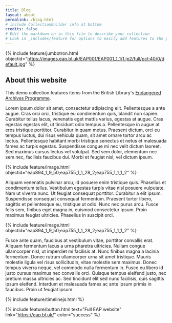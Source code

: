```yaml
---
title: Blog
layout: about
permalink: /blog.html
# include CollectionBuilder info at bottom
credits: false
# Edit the markdown on in this file to describe your collection
# Look in _includes/feature for options to easily add features to the page
---
```


{% include feature/jumbotron.html objectid="https://images.eap.bl.uk/EAP001/EAP001_1_1/1.jp2/full/pct:40/0/default.jpg" %} 



## About this website

This demo collection features items from the British Library's [Endangered Archives Programme](https://eap.bl.uk).
 
Lorem ipsum dolor sit amet, consectetur adipiscing elit. Pellentesque a ante augue. Cras orci orci, tristique eu condimentum quis, blandit non sapien. Curabitur tellus lacus, venenatis eget mattis varius, egestas at augue. Cras egestas egestas elit, ut tincidunt odio tempus a. Pellentesque in augue at eros tristique porttitor. Curabitur in quam metus. Praesent dictum, orci eu tempus luctus, dui risus vehicula quam, sit amet ornare tortor arcu ac lectus. Pellentesque habitant morbi tristique senectus et netus et malesuada fames ac turpis egestas. Suspendisse congue mi nec velit dictum laoreet. Sed maximus cursus lectus vel volutpat. Sed sem dolor, elementum nec sem nec, facilisis faucibus dui. Morbi et feugiat nisl, vel dictum ipsum.

{% include feature/image.html objectid="eap894_1_9_50;eap755_1_1_28_2;eap755_1_1_1_2" %}

Aliquam venenatis pulvinar arcu, id posuere enim tristique quis. Phasellus et condimentum tellus. Vestibulum egestas turpis vitae nisl posuere vulputate. Nam ut viverra nunc. Ut feugiat consequat porttitor. Curabitur a elit ipsum. Suspendisse consequat consequat fermentum. Praesent tortor libero, sagittis et pellentesque eu, tristique ut odio. Nunc nec purus arcu. Fusce felis sem, finibus eget magna in, euismod consectetur ipsum. Proin maximus feugiat ultricies. Phasellus in suscipit orci.


{% include feature/image.html objectid="eap894_1_9_50;eap755_1_1_28_2;eap755_1_1_1_2" %}

Fusce ante quam, faucibus at vestibulum vitae, porttitor convallis erat. Aliquam fermentum lacus a urna pharetra ultricies. Nullam congue ullamcorper nisl, ut imperdiet mi facilisis at. Nunc finibus magna a lacinia fermentum. Donec rutrum ullamcorper urna sit amet tristique. Mauris molestie ligula vel risus sollicitudin, vitae molestie sem maximus. Donec tempus viverra neque, vel commodo nulla fermentum in. Fusce eu libero id justo cursus maximus nec convallis orci. Quisque tempus eleifend justo, nec pretium massa ultricies ac. Sed tincidunt elit sed nunc facilisis, quis sagittis ipsum eleifend. Interdum et malesuada fames ac ante ipsum primis in faucibus. Proin ut feugiat ipsum.

{% include feature/timelinejs.html %}

{% include feature/button.html text="Full EAP website" link="https://eap.bl.uk/" color="success" %}